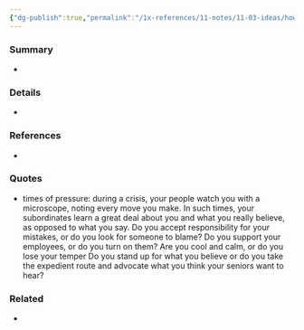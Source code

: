 ```yaml
---
{"dg-publish":true,"permalink":"/1x-references/11-notes/11-03-ideas/how-i-act-during-a-crisis-says-a-lot-about-what-i-truly-believe/","title":"How I act during a crisis says a lot about what I truly believe","created":"2023-07-30T12:28:35.939+03:00","updated":"2024-02-14T20:18:30.663+03:00"}
---
```



### Summary
- 

### Details
- 

### References
- 

### Quotes
- times of pressure: during a crisis, your people watch you with a microscope, noting every move you make. In such times, your subordinates learn a great deal about you and what you really believe, as opposed to what you say. Do you accept responsibility for your mistakes, or do you look for someone to blame? Do you support your employees, or do you turn on them? Are you cool and calm, or do you lose your temper Do you stand up for what you believe or do you take the expedient route and advocate what you think your seniors want to hear? 


### Related
- 